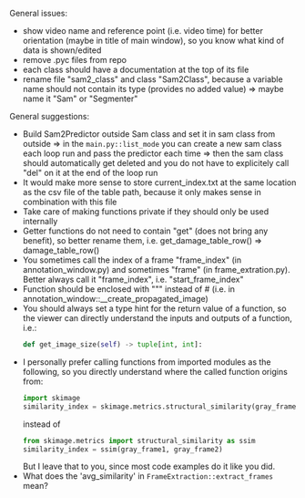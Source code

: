 General issues:

- show video name and reference point (i.e. video time) for better orientation (maybe in title of main window), so you know what kind of data is shown/edited
- remove .pyc files from repo
- each class should have a documentation at the top of its file
- rename file "sam2_class"  and class "Sam2Class", because a variable name should not contain its type (provides no added value)
  => maybe name it "Sam" or "Segmenter"

General suggestions:
- Build Sam2Predictor outside Sam class and set it in sam class from outside
  => in the `main.py::list_mode` you can create a new sam class each loop run and pass the predictor each time
  => then the sam class should automatically get deleted and you do not have to explicitely call "del" on it at the end of the loop run
- It would make more sense to store current_index.txt at the same location as the csv file of the table path, because it only makes sense in combination with this file
- Take care of making functions private if they should only be used internally
- Getter functions do not need to contain "get" (does not bring any benefit), so better rename them, i.e. get_damage_table_row() => damage_table_row()
- You sometimes call the index of a frame "frame_index" (in annotation_window.py) and sometimes "frame" (in frame_extration.py). Better always call it "frame_index", i.e. "start_frame_index"
- Function should be enclosed with """ instead of # (i.e. in annotation_window::__create_propagated_image)
- You should always set a type hint for the return value of a function, so the viewer can directly understand the inputs and outputs of a function, i.e.:  
  ``` python
  def get_image_size(self) -> tuple[int, int]:
  ```
- I personally prefer calling functions from imported modules as the following, so you directly understand where the called function origins from:
  ``` python
  import skimage
  similarity_index = skimage.metrics.structural_similarity(gray_frame1, gray_frame2)
  ```
  instead of
  ``` python
  from skimage.metrics import structural_similarity as ssim
  similarity_index = ssim(gray_frame1, gray_frame2)
  ```
  But I leave that to you, since most code examples do it like you did.
- What does the 'avg_similarity' in `FrameExtraction::extract_frames` mean?